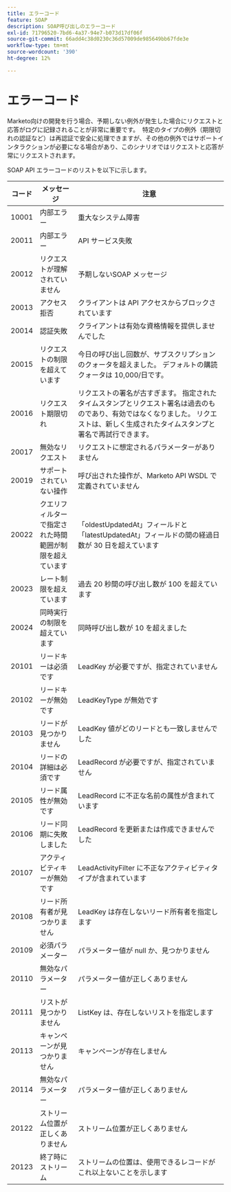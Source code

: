 ```yaml
---
title: エラーコード
feature: SOAP
description: SOAP呼び出しのエラーコード
exl-id: 71796520-7bd6-4a37-94e7-b073d17df06f
source-git-commit: 66add4c38d0230c36d57009de985649bb67fde3e
workflow-type: tm+mt
source-wordcount: '390'
ht-degree: 12%

---
```


# エラーコード

Marketo向けの開発を行う場合、予期しない例外が発生した場合にリクエストと応答がログに記録されることが非常に重要です。  特定のタイプの例外（期限切れの認証など）は再認証で安全に処理できますが、その他の例外ではサポートインタラクションが必要になる場合があり、このシナリオではリクエストと応答が常にリクエストされます。

SOAP API エラーコードのリストを以下に示します。

| コード | メッセージ | 注意 |
|--- |--- |--- |
| 10001 | 内部エラー | 重大なシステム障害 |
| 20011 | 内部エラー | API サービス失敗 |
| 20012 | リクエストが理解されていません | 予期しないSOAP メッセージ |
| 20013 | アクセス拒否 | クライアントは API アクセスからブロックされています |
| 20014 | 認証失敗 | クライアントは有効な資格情報を提供しませんでした |
| 20015 | リクエストの制限を超えています | 今日の呼び出し回数が、サブスクリプションのクォータを超えました。 デフォルトの購読クォータは 10,000/日です。 |
| 20016 | リクエスト期限切れ | リクエストの署名が古すぎます。 指定されたタイムスタンプとリクエスト署名は過去のものであり、有効ではなくなりました。 リクエストは、新しく生成されたタイムスタンプと署名で再試行できます。 |
| 20017 | 無効なリクエスト | リクエストに想定されるパラメーターがありません |
| 20019 | サポートされていない操作 | 呼び出された操作が、Marketo API WSDL で定義されていません |
| 20022 | クエリフィルターで指定された時間範囲が制限を超えています | 「oldestUpdatedAt」フィールドと「latestUpdatedAt」フィールドの間の経過日数が 30 日を超えています |
| 20023 | レート制限を超えています | 過去 20 秒間の呼び出し数が 100 を超えています |
| 20024 | 同時実行の制限を超えています | 同時呼び出し数が 10 を超えました |
| 20101 | リードキーは必須です | LeadKey が必要ですが、指定されていません |
| 20102 | リードキーが無効です | LeadKeyType が無効です |
| 20103 | リードが見つかりません | LeadKey 値がどのリードとも一致しませんでした |
| 20104 | リードの詳細は必須です | LeadRecord が必要ですが、指定されていません |
| 20105 | リード属性が無効です | LeadRecord に不正な名前の属性が含まれています |
| 20106 | リード同期に失敗しました | LeadRecord を更新または作成できませんでした |
| 20107 | アクティビティキーが無効です | LeadActivityFilter に不正なアクティビティタイプが含まれています |
| 20108 | リード所有者が見つかりません | LeadKey は存在しないリード所有者を指定します |
| 20109 | 必須パラメーター | パラメーター値が null か、見つかりません |
| 20110 | 無効なパラメーター | パラメーター値が正しくありません |
| 20111 | リストが見つかりません | ListKey は、存在しないリストを指定します |
| 20113 | キャンペーンが見つかりません | キャンペーンが存在しません |
| 20114 | 無効なパラメーター | パラメーター値が正しくありません |
| 20122 | ストリーム位置が正しくありません | ストリーム位置が正しくありません |
| 20123 | 終了時にストリーム | ストリームの位置は、使用できるレコードがこれ以上ないことを示します |
